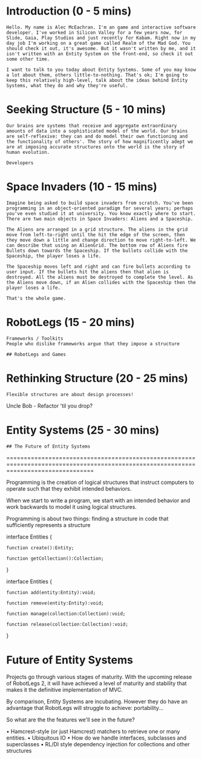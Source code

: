 # Introduction (0 - 5 mins)

    Hello. My name is Alec McEachran. I'm an game and interactive software developer. I've worked in Silicon Valley for a few years now, for Slide, Gaia, Play Studios and just recently for Kabam. Right now in my day job I'm working on a great game called Realm of the Mad God. You should check it out, it's awesome. But it wasn't written by me, and it isn't written with an Entity System on the front-end, so check it out some other time.

    I want to talk to you today about Entity Systems. Some of you may know a lot about them, others little-to-nothing. That's ok; I'm going to keep this relatively high-level, talk about the ideas behind Entity Systems, what they do and why they're useful.

# 

# Seeking Structure (5 - 10 mins)

    Our brains are systems that receive and aggregate extraordinary amounts of data into a sophisticated model of the world. Our brains are self-reflexive: they can and do model their own functioning and the functionality of others'. The story of how magnificently adept we are at imposing accurate structures onto the world is the story of human evolution.

    Developers 

# Space Invaders (10 - 15 mins)

    Imagine being asked to build space invaders from scratch. You've been programming in an object-oriented paradigm for several years; perhaps you've even studied it at university. You know exactly where to start. There are two main objects in Space Invaders: Aliens and a Spaceship.

    The Aliens are arranged in a grid structure. The aliens in the grid move from left-to-right until the hit the edge of the screen, then they move down a little and change direction to move right-to-left. We can describe that using an AlienGrid. The bottom row of Aliens fire Bullets down towards the Spaceship. If the bullets collide with the Spaceship, the player loses a life.

    The Spaceship moves left and right and can fire bullets according to user input. If the bullets hit the aliens then that alien is destroyed. All the aliens must be destroyed to complete the level. As the Aliens move down, if an Alien collides with the Spaceship then the player loses a life.

    That's the whole game.
    

# RobotLegs (15 - 20 mins)

    Frameworks / Toolkits
    People who dislike frameworks argue that they impose a structure
   
    ## RobotLegs and Games

# Rethinking Structure (20 - 25 mins)

    Flexible structures are about design processes!

Uncle Bob - Refactor 'til you drop?

# Entity Systems (25 - 30 mins)

    ## The Future of Entity Systems




=====================================================================================================================================




Programming is the creation of logical structures that instruct computers to operate such that they exhibit intended behaviors.

When we start to write a program, we start with an intended behavior and  work backwards to model it using logical structures.


Programming is about two things: finding a structure in code that sufficiently represents a structure 

interface Entities
{
    
    function create():Entity;

    function getCollection():Collection;

}

interface Entities
{
    
    function add(entity:Entity):void;

    function remove(entity:Entity):void;

    function manage(collection:Collection):void;

    function release(collection:Collection):void;

}



Future of Entity Systems
========================

Projects go through various stages of maturity. With the upcoming release of RobotLegs 2, it will have achieved a level of maturity and stability that makes it the definitive implementation of MVC.

By comparison, Entity Systems are incubating. However they do have an advantage that RobotLegs will struggle to achieve: portability...

So what are the the features we'll see in the future?

• Hamcrest-style (or just Hamcrest) matchers to retrieve one or many entities.
• Ubiquitous IO
• How do we handle interfaces, subclasses and superclasses
• RL/DI style dependency injection for collections and other structures